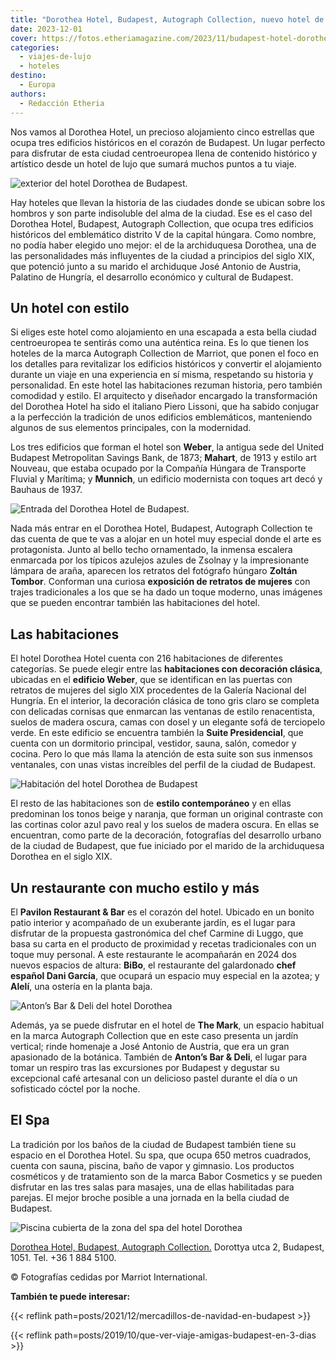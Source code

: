 ```yaml
---
title: "Dorothea Hotel, Budapest, Autograph Collection, nuevo hotel de lujo en la capital húngara"
date: 2023-12-01
cover: https://fotos.etheriamagazine.com/2023/11/budapest-hotel-dorothea-hall.jpg
categories: 
  - viajes-de-lujo
  - hoteles
destino: 
  - Europa
authors: 
  - Redacción Etheria
---
```


Nos vamos al Dorothea Hotel, un precioso alojamiento cinco estrellas que ocupa tres 
edificios históricos en el corazón de Budapest. Un lugar perfecto para disfrutar de esta 
ciudad centroeuropea llena de contenido histórico y artístico desde un hotel de lujo que 
sumará muchos puntos a tu viaje. 

![exterior del hotel Dorothea de Budapest.](https://fotos.etheriamagazine.com/2023/11/budapest-dorothea-hotel-exterior.jpg "Dorothea Hotel, Budapest, Autograph Collection.")

Hay hoteles que llevan la historia de las ciudades donde se ubican sobre los hombros y 
son parte indisoluble del alma de la ciudad. Ese es el caso del Dorothea Hotel, 
Budapest, Autograph Collection, que ocupa tres edificios históricos del emblemático 
distrito V de la capital húngara. Como nombre, no podía haber elegido uno mejor: el de 
la archiduquesa Dorothea, una de las personalidades más influyentes de la ciudad a 
principios del siglo XIX, que potenció junto a su marido el archiduque José Antonio de 
Austria, Palatino de Hungría, el desarrollo económico y cultural de Budapest. 

## Un hotel con estilo

Si eliges este hotel como alojamiento en una escapada a esta bella ciudad centroeuropea 
te sentirás como una auténtica reina. Es lo que tienen los hoteles de la marca Autograph 
Collection de Marriot, que ponen el foco en los detalles para revitalizar los edificios 
históricos y convertir el alojamiento durante un viaje en una experiencia en sí misma, 
respetando su historia y personalidad. En este hotel las habitaciones rezuman historia, 
pero también comodidad y estilo. El arquitecto y diseñador encargado la transformación 
del Dorothea Hotel ha sido el italiano Piero Lissoni, que ha sabido conjugar a la 
perfección la tradición de unos edificios emblemáticos, manteniendo algunos de sus 
elementos principales, con la modernidad. 

Los tres edificios que forman el hotel son **Weber**, la antigua sede del United 
Budapest Metropolitan Savings Bank, de 1873; **Mahart**, de 1913 y estilo art Nouveau, 
que estaba ocupado por la Compañía Húngara de Transporte Fluvial y Marítima; y 
**Munnich**, un edificio modernista con toques art decó y Bauhaus de 1937. 

![Entrada del Dorothea Hotel de Budapest.](https://fotos.etheriamagazine.com/2023/11/budapest-hotel-dorothea-hall.jpg "Entrada del Dorothea Hotel de Budapest.")

Nada más entrar en el Dorothea Hotel, Budapest, Autograph Collection te das cuenta de 
que te vas a alojar en un hotel muy especial donde el arte es protagonista. Junto al 
bello techo ornamentado, la inmensa escalera enmarcada por los típicos azulejos azules 
de Zsolnay y la impresionante lámpara de araña, aparecen los retratos del fotógrafo 
húngaro **Zoltán Tombor**. Conforman una curiosa **exposición de retratos de mujeres** 
con trajes tradicionales a los que se ha dado un toque moderno, unas imágenes que se 
pueden encontrar también las habitaciones del hotel. 

## Las habitaciones

El hotel Dorothea Hotel cuenta con 216 habitaciones de diferentes categorías. Se puede 
elegir entre las **habitaciones con decoración clásica**, ubicadas en el **edificio 
Weber**, que se identifican en las puertas con retratos de mujeres del siglo XIX 
procedentes de la Galería Nacional del Hungría. En el interior, la decoración clásica de 
tono gris claro se completa con delicadas cornisas que enmarcan las ventanas de estilo 
renacentista, suelos de madera oscura, camas con dosel y un elegante sofá de terciopelo 
verde. En este edificio se encuentra también la **Suite Presidencial**, que cuenta con 
un dormitorio principal, vestidor, sauna, salón, comedor y cocina. Pero lo que más llama 
la atención de esta suite son sus inmensos ventanales, con unas vistas increíbles del 
perfil de la ciudad de Budapest. 

![Habitación del hotel Dorothea de Budapest](https://fotos.etheriamagazine.com/2023/11/budapest-dorothea-habitacion.jpg "Habitación del hotel Dorothea.")

El resto de las habitaciones son de **estilo contemporáneo** y en ellas predominan los 
tonos beige y naranja, que forman un original contraste con las cortinas color azul pavo 
real y los suelos de madera oscura. En ellas se encuentran, como parte de la decoración, 
fotografías del desarrollo urbano de la ciudad de Budapest, que fue iniciado por el 
marido de la archiduquesa Dorothea en el siglo XIX. 

## Un restaurante con mucho estilo y más

El **Pavilon Restaurant & Bar** es el corazón del hotel. Ubicado en un bonito patio 
interior y acompañado de un exuberante jardín, es el lugar para disfrutar de la 
propuesta gastronómica del chef Carmine di Luggo, que basa su carta en el producto de 
proximidad y recetas tradicionales con un toque muy personal. A este restaurante le 
acompañarán en 2024 dos nuevos espacios de altura: **BiBo**, el restaurante del 
galardonado **chef español Dani García**, que ocupará un espacio muy especial en la 
azotea; y **Alelí**, una ostería en la planta baja. 

![Anton’s Bar & Deli del hotel Dorothea](https://fotos.etheriamagazine.com/2023/11/budapest-dorothea-Anton-Bar.jpg "Anton’s Bar & Deli.")

Además, ya se puede disfrutar en el hotel de **The Mark**, un espacio habitual en la 
marca Autograph Collection que en este caso presenta un jardín vertical; rinde homenaje 
a José Antonio de Austria, que era un gran apasionado de la botánica. También de 
**Anton’s Bar & Deli**, el lugar para tomar un respiro tras las excursiones por Budapest 
y degustar su excepcional café artesanal con un delicioso pastel durante el día o un 
sofisticado cóctel por la noche. 

## El Spa

La tradición por los baños de la ciudad de Budapest también tiene su espacio en el 
Dorothea Hotel. Su spa, que ocupa 650 metros cuadrados, cuenta con sauna, piscina, baño 
de vapor y gimnasio. Los productos cosméticos y de tratamiento son de la marca Babor 
Cosmetics y se pueden disfrutar en las tres salas para masajes, una de ellas habilitadas 
para parejas. El mejor broche posible a una jornada en la bella ciudad de Budapest. 

![Piscina cubierta de la zona del spa del hotel Dorothea](https://fotos.etheriamagazine.com/2023/11/budapest-hotel-dorothea-spa-piscina.jpg "Piscina cubierta de la zona del spa.")

[Dorothea Hotel, Budapest, Autograph 
Collection.](https://www.marriott.com/en-us/hotels/budkc-dorothea-hotel-budapest-autograph-collection/overview/) 
Dorottya utca 2, Budapest, 1051. Tel. +36 1 884 5100. 

© Fotografías cedidas por Marriot International. 

**También te puede interesar:** 

{{< reflink path=posts/2021/12/mercadillos-de-navidad-en-budapest >}} 

{{< reflink path=posts/2019/10/que-ver-viaje-amigas-budapest-en-3-dias >}}
